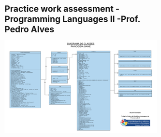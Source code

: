 # Practice work assessment - Programming Languages II -Prof. Pedro Alves

![alt text](https://github.com/acr1618/object-oriented-practice-board-game/blob/master/diagram.png)
